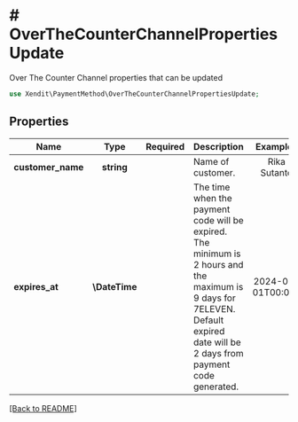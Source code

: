 # # OverTheCounterChannelPropertiesUpdate
Over The Counter Channel properties that can be updated

```php
use Xendit\PaymentMethod\OverTheCounterChannelPropertiesUpdate;
```

## Properties

| Name | Type | Required | Description | Examples |
|------------|:-------------:|:-------------:|-------------|:-------------:|
| **customer_name** | **string** |  | Name of customer. | Rika Sutanto |
| **expires_at** | **\DateTime** |  | The time when the payment code will be expired. The minimum is 2 hours and the maximum is 9 days for 7ELEVEN. Default expired date will be 2 days from payment code generated. | 2024-01-01T00:00Z |


[[Back to README]](../../README.md)
